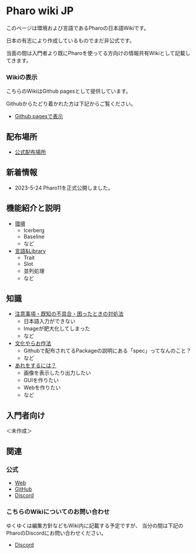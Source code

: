 # Pharo wiki JP

このページは環境および言語であるPharoの日本語Wikiです。

日本の有志により作成しているものでまだ非公式です。

当面の間は入門者より既にPharoを使ってる方向けの情報共有Wikiとして記載してきます。

### Wikiの表示

こちらのWikiはGithub pagesとして提供しています。

Githubからたどり着かれた方は下記からご覧ください。

- [Github pagesで表示](https://pharo-open-documentation-jp.github.io)

## 配布場所

- [公式配布場所](https://pharo.org/download)

## 新着情報

- 2023-5-24 Pharo11を正式公開しました。

## 機能紹介と説明

- [環境](contents/description/environment.md)
  - Icerberg
  - Baseline
  - など
- [言語&Library](contents/description/language-library.md)
  - Trait
  - Slot
  - 並列処理
  - など

## 知識

- [注意事項・既知の不具合・困ったときの対処法](contents/knowledge/caution-issue-solution.md)
  - 日本語入力ができない
  - Imageが肥大化してしまった
  - など
- [文化やらお作法](contents/knowledge/culture.md)
  - Githubで配布されてるPackageの説明にある「spec」ってなんのこと？
  - など
- [あれをするには？](contents/knowledge/method.md)
  - 画像を表示したり出力したい
  - GUIを作りたい
  - Webを作りたい
  - など

## 入門者向け

＜未作成＞

## 関連

### 公式

- [Web](https://pharo.org)
- [GitHub](https://github.com/pharo-project/pharo)
- [Discord](https://discord.gg/XCF69vw6WZ)

### こちらのWikiについてのお問い合わせ

ゆくゆくは編集方針などもWiki内に記載する予定ですが、
当分の間は下記のPharoのDiscordにお問い合わせください。

- [Discord](https://discord.com/channels/223421264751099906/994495187348893716)

